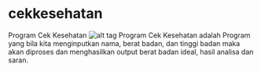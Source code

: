 # cekkesehatan
Program Cek Kesehatan
![alt tag](https://user-images.githubusercontent.com/31751390/32111894-0d3f4f5e-bb66-11e7-876d-5034bb59b2d3.PNG)
Program Cek Kesehatan adalah Program yang bila kita menginputkan nama, berat badan, dan tinggi badan maka akan diproses
dan menghasilkan output berat badan ideal, hasil analisa dan saran.
